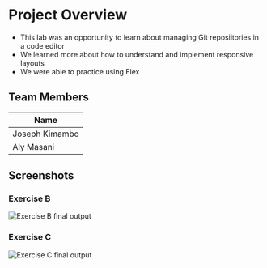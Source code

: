# Project Overview
* This lab was an opportunity to learn about managing Git reposiitories in a code editor
* We learned more about how to understand and implement responsive layouts
* We were able to practice using Flex

## Team Members
| Name |
| -------- |
| Joseph Kimambo |
| Aly Masani |

## Screenshots
### Exercise B
![Exercise B final output](URL)
### Exercise C
![Exercise C final output](URL)